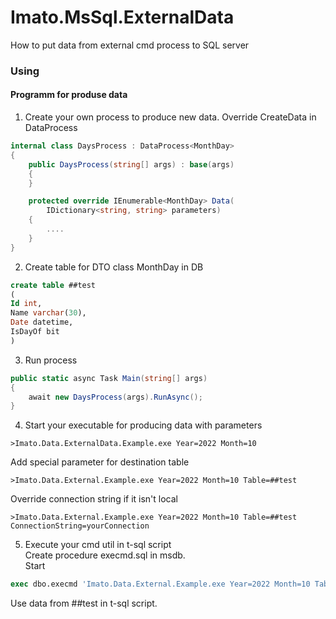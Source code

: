 # Imato.MsSql.ExternalData

How to put data from external cmd process to SQL server

### Using 

#### Programm for produse data

1. Create your own process to produce new data. 
Override CreateData in DataProcess
```csharp
internal class DaysProcess : DataProcess<MonthDay>
{
    public DaysProcess(string[] args) : base(args)
    {
    }

    protected override IEnumerable<MonthDay> Data(
        IDictionary<string, string> parameters)
    {
        ....
    }
}
```

2. Create table for DTO class MonthDay in DB
```sql
create table ##test
(
Id int,
Name varchar(30),
Date datetime,
IsDayOf bit
)
```

3. Run process
```csharp
public static async Task Main(string[] args)
{
    await new DaysProcess(args).RunAsync();
}
```

4. Start your executable for producing data with parameters
```
>Imato.Data.ExternalData.Example.exe Year=2022 Month=10
```

Add special parameter for destination table
```
>Imato.Data.External.Example.exe Year=2022 Month=10 Table=##test
```

Override connection string if it isn't local
```
>Imato.Data.External.Example.exe Year=2022 Month=10 Table=##test ConnectionString=yourConnection
```

5. Execute your cmd util in t-sql script  
Create procedure execmd.sql in msdb.  
Start 
```sql
exec dbo.execmd 'Imato.Data.External.Example.exe Year=2022 Month=10 Table=##test'
```
Use data from ##test in t-sql script.